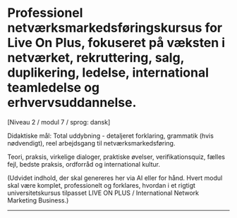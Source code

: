 # Professionel netværksmarkedsføringskursus for Live On Plus, fokuseret på væksten i netværket, rekruttering, salg, duplikering, ledelse, international teamledelse og erhvervsuddannelse.


[Niveau 2 / modul 7 / sprog: dansk]

Didaktiske mål: Total uddybning - detaljeret forklaring, grammatik (hvis nødvendigt), reel arbejdsgang til netværksmarkedsføring.

Teori, praksis, virkelige dialoger, praktiske øvelser, verifikationsquiz, fælles fejl, bedste praksis, ordforråd og international kultur.


(Udvidet indhold, der skal genereres her via AI eller for hånd. Hvert modul skal være komplet, professionelt og forklares, hvordan i et rigtigt universitetskursus tilpasset LIVE ON PLUS / International Network Marketing Business.)

---
